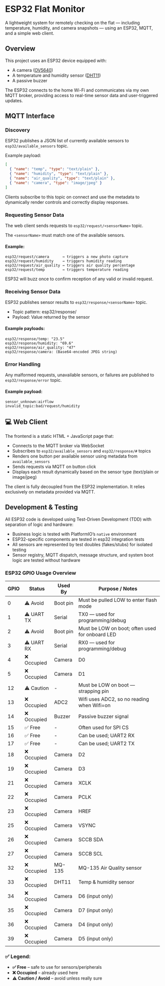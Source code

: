 # ESP32 Flat Monitor

A lightweight system for remotely checking on the flat — including temperature, humidity, and camera snapshots — using an ESP32, MQTT, and a simple web client.

## Overview

This project uses an ESP32 device equipped with:
- A camera ([OV5640](https://cdn.sparkfun.com/datasheets/Sensors/LightImaging/OV5640_datasheet.pdf))
- A temperature and humidity sensor ([DHT11](https://www.mouser.com/datasheet/2/758/DHT11-Technical-Data-Sheet-Translated-Version-1143054.pdf))
- A passive buzzer

The ESP32 connects to the home Wi-Fi and communicates via my own MQTT broker, providing access to real-time sensor data and user-triggered updates.

## MQTT Interface

### Discovery

ESP32 publishes a JSON list of currently available sensors to `esp32/available_sensors` topic.
  
Example payload:
  ```json
  [
    { "name": "temp", "type": "text/plain" },
    { "name": "humidity", "type": "text/plain" },
    { "name": "air_quality", "type": "text/plain" },
    { "name": "camera", "type": "image/jpeg" }
  ]
  ```

Clients subscribe to this topic on connect and use the metadata to dynamically render controls and correctly display responses.

### Requesting Sensor Data

The web client sends requests to `esp32/request/<sensorName>` topic.
  
The `<sensorName>` must match one of the available sensors.

#### Example:
```
esp32/request/camera      → triggers a new photo capture  
esp32/request/humidity    → triggers humidity reading  
esp32/request/air_quality → triggers air quality percentage
esp32/request/temp        → triggers temperature reading
```

ESP32 will buzz once to confirm reception of any valid or invalid request.

### Receiving Sensor Data

ESP32 publishes sensor results to `esp32/response/<sensorName>` topic.

- Topic pattern: esp32/response/<sensorName>
- Payload: Value returned by the sensor

#### Example payloads:
```
esp32/response/temp: "23.5"
esp32/response/humidity: "69.6"
esp32/response/air_quality: "47"
esp32/response/camera: (Base64-encoded JPEG string)
```

### Error Handling

Any malformed requests, unavailable sensors, or failures are published to `esp32/response/error` topic.

#### Example payload:
```
sensor_unknown:airflow
invalid_topic:bad/request/humidity
```

## 💻 Web Client

The frontend is a static HTML + JavaScript page that:
- Connects to the MQTT broker via WebSocket
- Subscribes to `esp32/available_sensors` and `esp32/response/#` topics
- Renders one button per available sensor using metadata from `available_sensors`
- Sends requests via MQTT on button click
- Displays each result dynamically based on the sensor type (text/plain or image/jpeg)

The client is fully decoupled from the ESP32 implementation. It relies exclusively on metadata provided via MQTT.

## Development & Testing

All ESP32 code is developed using Test-Driven Development (TDD) with separation of logic and hardware:

- Business logic is tested with PlatformIO’s `native` environment
-	ESP32-specific components are tested in esp32 integration tests
- All sensors are represented by test doubles (fakes/stubs) for isolated testing
- Sensor registry, MQTT dispatch, message structure, and system boot logic are tested without hardware

### ESP32 GPIO Usage Overview

| GPIO | Status       | Used By       | Purpose / Notes                                  |
|------|--------------|---------------|--------------------------------------------------|
| 0    | ⚠️ Avoid     | Boot pin      | Must be pulled LOW to enter flash mode           |
| 1    | ⚠️ UART TX   | Serial        | TX0 — used for programming/debug                 |
| 2    | ⚠️ Avoid     | Boot pin      | Must be LOW on boot; often used for onboard LED  |
| 3    | ⚠️ UART RX   | Serial        | RX0 — used for programming/debug                 |
| 4    | ❌ Occupied  | Camera        | D0                                               |
| 5    | ❌ Occupied  | Camera        | D1                                               |
| 12   | ⚠️ Caution   | -             | Must be LOW on boot — strapping pin              |
| 13   | ❌ Occupied  | ADC2          | Wifi uses ADC2, so no reading when Wifi=on       |
| 14   | ❌ Occupied  | Buzzer        | Passive buzzer signal                            |
| 15   | ✅ Free      | -             | Often used for SPI CS                            |
| 16   | ✅ Free      | -             | Can be used; UART2 RX                            |
| 17   | ✅ Free      | -             | Can be used; UART2 TX                            |
| 18   | ❌ Occupied  | Camera        | D2                                               |
| 19   | ❌ Occupied  | Camera        | D3                                               |
| 21   | ❌ Occupied  | Camera        | XCLK                                             |
| 22   | ❌ Occupied  | Camera        | PCLK                                             |
| 23   | ❌ Occupied  | Camera        | HREF                                             |
| 25   | ❌ Occupied  | Camera        | VSYNC                                            |
| 26   | ❌ Occupied  | Camera        | SCCB SDA                                         |
| 27   | ❌ Occupied  | Camera        | SCCB SCL                                         |
| 32   | ❌ Occupied  | MQ-135        | MQ-135 Air Quality sensor                        |
| 33   | ❌ Occupied  | DHT11         | Temp & humidity sensor                           |
| 34   | ❌ Occupied  | Camera        | D6 (input only)                                  |
| 35   | ❌ Occupied  | Camera        | D7 (input only)                                  |
| 36   | ❌ Occupied  | Camera        | D4 (input only)                                  |
| 39   | ❌ Occupied  | Camera        | D5 (input only)                                  |

### ✅ Legend:
- **✅ Free** – safe to use for sensors/peripherals  
- **❌ Occupied** – already used here
- **⚠️ Caution / Avoid** – avoid unless really sure